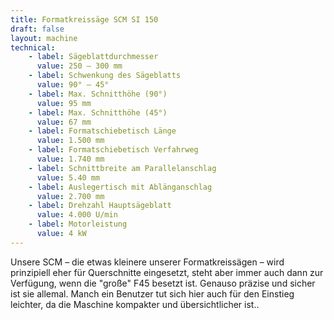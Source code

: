```yaml
---
title: Formatkreissäge SCM SI 150
draft: false
layout: machine
technical:
    - label: Sägeblattdurchmesser
      value: 250 – 300 mm
    - label: Schwenkung des Sägeblatts
      value: 90° – 45°
    - label: Max. Schnitthöhe (90°)
      value: 95 mm
    - label: Max. Schnitthöhe (45°)
      value: 67 mm
    - label: Formatschiebetisch Länge
      value: 1.500 mm
    - label: Formatschiebetisch Verfahrweg
      value: 1.740 mm
    - label: Schnittbreite am Parallelanschlag
      value: 5.40 mm
    - label: Auslegertisch mit Ablänganschlag
      value: 2.700 mm
    - label: Drehzahl Hauptsägeblatt
      value: 4.000 U/min
    - label: Motorleistung
      value: 4 kW
---
```


Unsere SCM – die etwas kleinere unserer Formatkreissägen – wird prinzipiell eher für Querschnitte eingesetzt, steht aber immer auch dann zur Verfügung, wenn die "große" F45 besetzt ist. Genauso präzise und sicher ist sie allemal. Manch ein Benutzer tut sich hier auch für den Einstieg leichter, da die Maschine kompakter und übersichtlicher ist..
